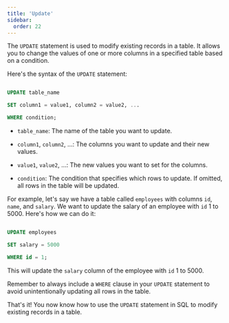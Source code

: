 ```yaml
---
title: 'Update'
sidebar:
  order: 22
---
```


 



The `UPDATE` statement is used to modify existing records in a table. It allows you to change the values of one or more columns in a specified table based on a condition.



Here's the syntax of the `UPDATE` statement:



```sql

UPDATE table_name

SET column1 = value1, column2 = value2, ...

WHERE condition;

```



- `table_name`: The name of the table you want to update.

- `column1`, `column2`, ...: The columns you want to update and their new values.

- `value1`, `value2`, ...: The new values you want to set for the columns.

- `condition`: The condition that specifies which rows to update. If omitted, all rows in the table will be updated.



For example, let's say we have a table called `employees` with columns `id`, `name`, and `salary`. We want to update the salary of an employee with `id` 1 to 5000. Here's how we can do it:



```sql

UPDATE employees

SET salary = 5000

WHERE id = 1;

```



This will update the `salary` column of the employee with `id` 1 to 5000.



Remember to always include a `WHERE` clause in your `UPDATE` statement to avoid unintentionally updating all rows in the table.



That's it! You now know how to use the `UPDATE` statement in SQL to modify existing records in a table.